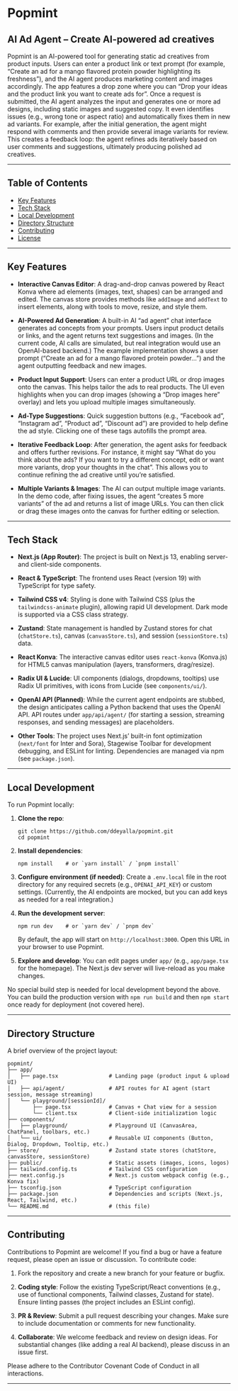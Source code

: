 # Popmint

## AI Ad Agent – Create AI-powered ad creatives

Popmint is an AI-powered tool for generating static ad creatives from product inputs. Users can enter a product link or text prompt (for example, “Create an ad for a mango flavored protein powder highlighting its freshness”), and the AI agent produces marketing content and images accordingly. The app features a drop zone where you can “Drop your ideas and the product link you want to create ads for”. Once a request is submitted, the AI agent analyzes the input and generates one or more ad designs, including static images and suggested copy. It even identifies issues (e.g., wrong tone or aspect ratio) and automatically fixes them in new ad variants. For example, after the initial generation, the agent might respond with comments and then provide several image variants for review. This creates a feedback loop: the agent refines ads iteratively based on user comments and suggestions, ultimately producing polished ad creatives.

---

## Table of Contents

- [Key Features](#key-features)
- [Tech Stack](#tech-stack)
- [Local Development](#local-development)
- [Directory Structure](#directory-structure)
- [Contributing](#contributing)
- [License](#license)

---

## Key Features

- **Interactive Canvas Editor**: A drag-and-drop canvas powered by React Konva where ad elements (images, text, shapes) can be arranged and edited. The canvas store provides methods like `addImage` and `addText` to insert elements, along with tools to move, resize, and style them.

- **AI-Powered Ad Generation**: A built-in AI “ad agent” chat interface generates ad concepts from your prompts. Users input product details or links, and the agent returns text suggestions and images. (In the current code, AI calls are simulated, but real integration would use an OpenAI-based backend.) The example implementation shows a user prompt (“Create an ad for a mango flavored protein powder…”) and the agent outputting feedback and new images.

- **Product Input Support**: Users can enter a product URL or drop images onto the canvas. This helps tailor the ads to real products. The UI even highlights when you can drop images (showing a “Drop images here” overlay) and lets you upload multiple images simultaneously.

- **Ad-Type Suggestions**: Quick suggestion buttons (e.g., “Facebook ad”, “Instagram ad”, “Product ad”, “Discount ad”) are provided to help define the ad style. Clicking one of these tags autofills the prompt area.

- **Iterative Feedback Loop**: After generation, the agent asks for feedback and offers further revisions. For instance, it might say “What do you think about the ads? If you want to try a different concept, edit or want more variants, drop your thoughts in the chat”. This allows you to continue refining the ad creative until you’re satisfied.

- **Multiple Variants & Images**: The AI can output multiple image variants. In the demo code, after fixing issues, the agent “creates 5 more variants” of the ad and returns a list of image URLs. You can then click or drag these images onto the canvas for further editing or selection.

---

## Tech Stack

- **Next.js (App Router)**: The project is built on Next.js 13, enabling server- and client-side components.

- **React & TypeScript**: The frontend uses React (version 19) with TypeScript for type safety.

- **Tailwind CSS v4**: Styling is done with Tailwind CSS (plus the `tailwindcss-animate` plugin), allowing rapid UI development. Dark mode is supported via a CSS class strategy.

- **Zustand**: State management is handled by Zustand stores for chat (`chatStore.ts`), canvas (`canvasStore.ts`), and session (`sessionStore.ts`) data.

- **React Konva**: The interactive canvas editor uses `react-konva` (Konva.js) for HTML5 canvas manipulation (layers, transformers, drag/resize).

- **Radix UI & Lucide**: UI components (dialogs, dropdowns, tooltips) use Radix UI primitives, with icons from Lucide (see `components/ui/`).

- **OpenAI API (Planned)**: While the current agent endpoints are stubbed, the design anticipates calling a Python backend that uses the OpenAI API. API routes under `app/api/agent/` (for starting a session, streaming responses, and sending messages) are placeholders.

- **Other Tools**: The project uses Next.js’ built-in font optimization (`next/font` for Inter and Sora), Stagewise Toolbar for development debugging, and ESLint for linting. Dependencies are managed via npm (see `package.json`).

---

## Local Development

To run Popmint locally:

1. **Clone the repo**:
   ```
   git clone https://github.com/ddeyalla/popmint.git
   cd popmint
   ```

2. **Install dependencies**:
   ```
   npm install    # or `yarn install` / `pnpm install`
   ```

3. **Configure environment (if needed)**: Create a `.env.local` file in the root directory for any required secrets (e.g., `OPENAI_API_KEY`) or custom settings. (Currently, the AI endpoints are mocked, but you can add keys as needed for a real integration.)

4. **Run the development server**:
   ```
   npm run dev    # or `yarn dev` / `pnpm dev`
   ```
   By default, the app will start on `http://localhost:3000`. Open this URL in your browser to use Popmint.

5. **Explore and develop**: You can edit pages under `app/` (e.g., `app/page.tsx` for the homepage). The Next.js dev server will live-reload as you make changes.

No special build step is needed for local development beyond the above. You can build the production version with `npm run build` and then `npm start` once ready for deployment (not covered here).

---

## Directory Structure

A brief overview of the project layout:

```
popmint/
├── app/                        
│   ├── page.tsx                # Landing page (product input & upload UI)
│   ├── api/agent/              # API routes for AI agent (start session, message streaming)
│   └── playground/[sessionId]/
│       ├── page.tsx            # Canvas + Chat view for a session
│       └── client.tsx          # Client-side initialization logic
├── components/                 
│   ├── playground/             # Playground UI (CanvasArea, ChatPanel, toolbars, etc.)
│   └── ui/                     # Reusable UI components (Button, Dialog, Dropdown, Tooltip, etc.)
├── store/                      # Zustand state stores (chatStore, canvasStore, sessionStore)
├── public/                     # Static assets (images, icons, logos)
├── tailwind.config.ts          # Tailwind CSS configuration
├── next.config.js              # Next.js custom webpack config (e.g., Konva fix)
├── tsconfig.json               # TypeScript configuration
├── package.json                # Dependencies and scripts (Next.js, React, Tailwind, etc.)
└── README.md                   # (this file)
```

---

## Contributing

Contributions to Popmint are welcome! If you find a bug or have a feature request, please open an issue or discussion. To contribute code:

1. Fork the repository and create a new branch for your feature or bugfix.

2. **Coding style**: Follow the existing TypeScript/React conventions (e.g., use of functional components, Tailwind classes, Zustand for state). Ensure linting passes (the project includes an ESLint config).

3. **PR & Review**: Submit a pull request describing your changes. Make sure to include documentation or comments for new functionality.

4. **Collaborate**: We welcome feedback and review on design ideas. For substantial changes (like adding a real AI backend), please discuss in an issue first.

Please adhere to the Contributor Covenant Code of Conduct in all interactions.

---
